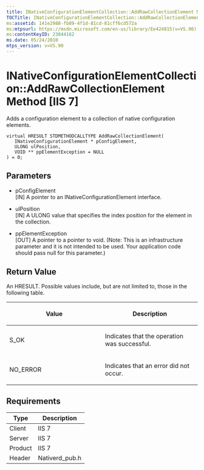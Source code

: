 ```yaml
---
title: INativeConfigurationElementCollection::AddRawCollectionElement Method [IIS 7]
TOCTitle: INativeConfigurationElementCollection::AddRawCollectionElement Method
ms:assetid: 141e2988-fb89-4f1d-81cd-81cff6cd572a
ms:mtpsurl: https://msdn.microsoft.com/en-us/library/Ee424815(v=VS.90)
ms:contentKeyID: 23044162
ms.date: 05/24/2010
mtps_version: v=VS.90
---
```


# INativeConfigurationElementCollection::AddRawCollectionElement Method \[IIS 7\]

Adds a configuration element to a collection of native configuration elements.

    virtual HRESULT STDMETHODCALLTYPE AddRawCollectionElement(
       INativeConfigurationElement * pConfigElement,
       ULONG ulPosition,
       VOID ** ppElementException = NULL
    ) = 0;

## Parameters

  - pConfigElement  
    \[IN\] A pointer to an INativeConfigurationElement interface.

  - ulPosition  
    \[IN\] A ULONG value that specifies the index position for the element in the collection.

  - ppElementException  
    \[OUT\] A pointer to a pointer to void. (Note: This is an infrastructure parameter and it is not intended to be used. Your application code should pass null for this parameter.)

## Return Value

An HRESULT. Possible values include, but are not limited to, those in the following table.

<table>
<colgroup>
<col style="width: 50%" />
<col style="width: 50%" />
</colgroup>
<thead>
<tr class="header">
<th><p>Value</p></th>
<th><p>Description</p></th>
</tr>
</thead>
<tbody>
<tr class="odd">
<td><p>S_OK</p></td>
<td><p>Indicates that the operation was successful.</p></td>
</tr>
<tr class="even">
<td><p>NO_ERROR</p></td>
<td><p>Indicates that an error did not occur.</p></td>
</tr>
</tbody>
</table>

## Requirements

| Type | Description |
| --- | --- |
| Client | IIS 7 |
| Server | IIS 7 |
| Product | IIS 7 |
| Header | Nativerd_pub.h |

